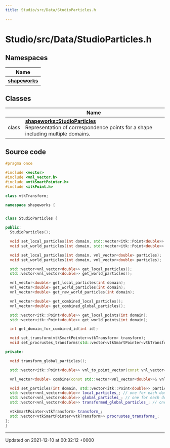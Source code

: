 ```yaml
---
title: Studio/src/Data/StudioParticles.h

---
```


# Studio/src/Data/StudioParticles.h



## Namespaces

| Name           |
| -------------- |
| **[shapeworks](../Namespaces/namespaceshapeworks.md)**  |

## Classes

|                | Name           |
| -------------- | -------------- |
| class | **[shapeworks::StudioParticles](../Classes/classshapeworks_1_1StudioParticles.md)** <br>Representation of correspondence points for a shape including multiple domains.  |




## Source code

```cpp
#pragma once

#include <vector>
#include <vnl_vector.h>
#include <vtkSmartPointer.h>
#include <itkPoint.h>

class vtkTransform;

namespace shapeworks {


class StudioParticles {

public:
  StudioParticles();

  void set_local_particles(int domain, std::vector<itk::Point<double>> particles);
  void set_world_particles(int domain, std::vector<itk::Point<double>> particles);

  void set_local_particles(int domain, vnl_vector<double> particles);
  void set_world_particles(int domain, vnl_vector<double> particles);

  std::vector<vnl_vector<double>> get_local_particles();
  std::vector<vnl_vector<double>> get_world_particles();

  vnl_vector<double> get_local_particles(int domain);
  vnl_vector<double> get_world_particles(int domain);
  vnl_vector<double> get_raw_world_particles(int domain);

  vnl_vector<double> get_combined_local_particles();
  vnl_vector<double> get_combined_global_particles();

  std::vector<itk::Point<double>> get_local_points(int domain);
  std::vector<itk::Point<double>> get_world_points(int domain);

  int get_domain_for_combined_id(int id);

  void set_transform(vtkSmartPointer<vtkTransform> transform);
  void set_procrustes_transforms(std::vector<vtkSmartPointer<vtkTransform>> transforms);

private:

  void transform_global_particles();

  std::vector<itk::Point<double>> vnl_to_point_vector(const vnl_vector<double>& vnl);

  vnl_vector<double> combine(const std::vector<vnl_vector<double>>& vnl);

  void set_particles(int domain, std::vector<itk::Point<double>> particles, bool local);
  std::vector<vnl_vector<double>> local_particles_; // one for each domain
  std::vector<vnl_vector<double>> global_particles_; // one for each domain
  std::vector<vnl_vector<double>> transformed_global_particles_; // one for each domain

  vtkSmartPointer<vtkTransform> transform_;
  std::vector<vtkSmartPointer<vtkTransform>> procrustes_transforms_;
};
}
```


-------------------------------

Updated on 2021-12-10 at 00:32:12 +0000

